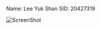Name: Lee Yuk Shan
SID: 20427319

![ScreenShot](https://github.com/ysleead/comp3111-lab1/tree/master/Images/ScreenShot.png)
